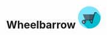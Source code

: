 # Wheelbarrow <img src="https://github.com/cjurjiu/Wheelbarrow/blob/master/media/icons/wheelbarrow.svg" width="60px" />